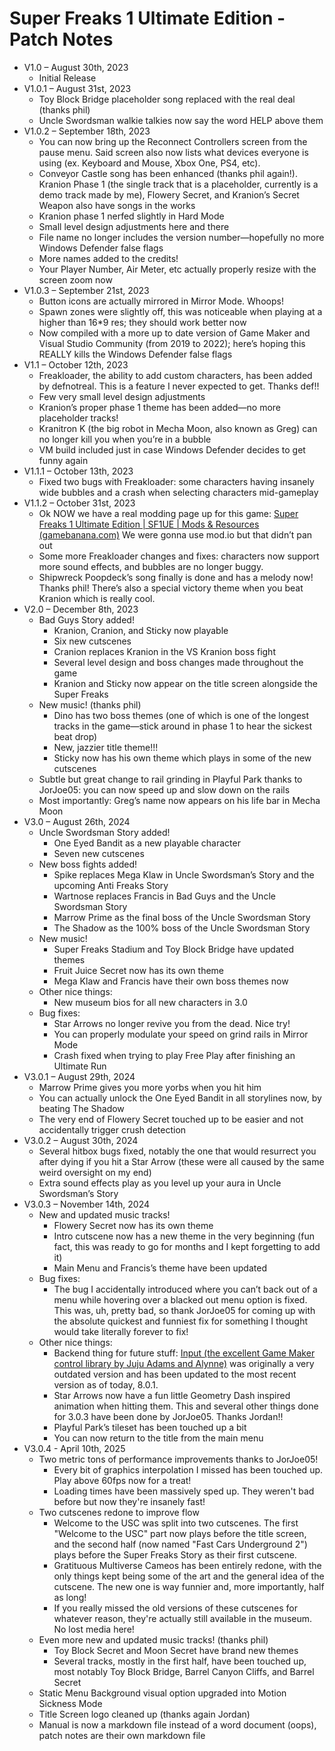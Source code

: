 # Super Freaks 1 Ultimate Edition - Patch Notes

* V1.0 – August 30th, 2023
    * Initial Release
* V1.0.1 – August 31st, 2023
    * Toy Block Bridge placeholder song replaced with the real deal (thanks phil)
    * Uncle Swordsman walkie talkies now say the word HELP above them
* V1.0.2 – September 18th, 2023
    * You can now bring up the Reconnect Controllers screen from the pause menu. Said screen also now lists what devices everyone is using (ex. Keyboard and Mouse, Xbox One, PS4, etc).
    * Conveyor Castle song has been enhanced (thanks phil again!). Kranion Phase 1 (the single track that is a placeholder, currently is a demo track made by me), Flowery Secret, and Kranion’s Secret Weapon also have songs in the works
    * Kranion phase 1 nerfed slightly in Hard Mode
    * Small level design adjustments here and there
    * File name no longer includes the version number—hopefully no more Windows Defender false flags
    * More names added to the credits!
    * Your Player Number, Air Meter, etc actually properly resize with the screen zoom now
* V1.0.3 – September 21st, 2023
    * Button icons are actually mirrored in Mirror Mode. Whoops!
    * Spawn zones were slightly off, this was noticeable when playing at a higher than 16*9 res; they should work better now
    * Now compiled with a more up to date version of Game Maker and Visual Studio Community (from 2019 to 2022); here’s hoping this REALLY kills the Windows Defender false flags
* V1.1 – October 12th, 2023
    * Freakloader, the ability to add custom characters, has been added by defnotreal. This is a feature I never expected to get. Thanks def!!
    * Few very small level design adjustments
    * Kranion’s proper phase 1 theme has been added—no more placeholder tracks!
    * Kranitron K (the big robot in Mecha Moon, also known as Greg) can no longer kill you when you’re in a bubble
    * VM build included just in case Windows Defender decides to get funny again
* V1.1.1 – October 13th, 2023
    * Fixed two bugs with Freakloader: some characters having insanely wide bubbles and a crash when selecting characters mid-gameplay
* V1.1.2 – October 31st, 2023
    * Ok NOW we have a real modding page up for this game: [Super Freaks 1 Ultimate Edition | SF1UE | Mods & Resources (gamebanana.com)](https://gamebanana.com/games/19289) We were gonna use mod.io but that didn’t pan out
    * Some more Freakloader changes and fixes: characters now support more sound effects, and bubbles are no longer buggy.
    * Shipwreck Poopdeck’s song finally is done and has a melody now! Thanks phil! There’s also a special victory theme when you beat Kranion which is really cool.
* V2.0 – December 8th, 2023
    * Bad Guys Story added!
        * Kranion, Cranion, and Sticky now playable
        * Six new cutscenes
        * Cranion replaces Kranion in the VS Kranion boss fight
        * Several level design and boss changes made throughout the game
        * Kranion and Sticky now appear on the title screen alongside the Super Freaks
    * New music! (thanks phil)
        * Dino has two boss themes (one of which is one of the longest tracks in the game—stick around in phase 1 to hear the sickest beat drop)
        * New, jazzier title theme!!!
        * Sticky now has his own theme which plays in some of the new cutscenes
    * Subtle but great change to rail grinding in Playful Park thanks to JorJoe05: you can now speed up and slow down on the rails
    * Most importantly: Greg’s name now appears on his life bar in Mecha Moon
* V3.0 – August 26th, 2024
    * Uncle Swordsman Story added!
        * One Eyed Bandit as a new playable character
        * Seven new cutscenes
    * New boss fights added!
        * Spike replaces Mega Klaw in Uncle Swordsman’s Story and the upcoming Anti Freaks Story
        * Wartnose replaces Francis in Bad Guys and the Uncle Swordsman Story
        * Marrow Prime as the final boss of the Uncle Swordsman Story
        * The Shadow as the 100% boss of the Uncle Swordsman Story
    * New music!
        * Super Freaks Stadium and Toy Block Bridge have updated themes
        * Fruit Juice Secret now has its own theme
        * Mega Klaw and Francis have their own boss themes now
    * Other nice things:
        * New museum bios for all new characters in 3.0
    * Bug fixes:
        * Star Arrows no longer revive you from the dead. Nice try!
        * You can properly modulate your speed on grind rails in Mirror Mode
        * Crash fixed when trying to play Free Play after finishing an Ultimate Run
* V3.0.1 – August 29th, 2024
    * Marrow Prime gives you more yorbs when you hit him
    * You can actually unlock the One Eyed Bandit in all storylines now, by beating The Shadow
    * The very end of Flowery Secret touched up to be easier and not accidentally trigger crush detection
* V3.0.2 – August 30th, 2024
    * Several hitbox bugs fixed, notably the one that would resurrect you after dying if you hit a Star Arrow (these were all caused by the same weird oversight on my end)
    * Extra sound effects play as you level up your aura in Uncle Swordsman’s Story
* V3.0.3 – November 14th, 2024
    * New and updated music tracks!
        * Flowery Secret now has its own theme
        * Intro cutscene now has a new theme in the very beginning (fun fact, this was ready to go for months and I kept forgetting to add it)
        * Main Menu and Francis’s theme have been updated
    * Bug fixes:
        * The bug I accidentally introduced where you can’t back out of a menu while hovering over a blacked out menu option is fixed. This was, uh, pretty bad, so thank JorJoe05 for coming up with the absolute quickest and funniest fix for something I thought would take literally forever to fix!
    * Other nice things:
        * Backend thing for future stuff: [Input (the excellent Game Maker control library by Juju Adams and Alynne)](https://github.com/offalynne/Input) was originally a very outdated version and has been updated to the most recent version as of today, 8.0.1.
        * Star Arrows now have a fun little Geometry Dash inspired animation when hitting them. This and several other things done for 3.0.3 have been done by JorJoe05. Thanks Jordan!!
        * Playful Park’s tileset has been touched up a bit
        * You can now return to the title from the main menu
* V3.0.4 - April 10th, 2025
    * Two metric tons of performance improvements thanks to JorJoe05!
        * Every bit of graphics interpolation I missed has been touched up. Play above 60fps now for a treat!
        * Loading times have been massively sped up. They weren't bad before but now they're insanely fast!
    * Two cutscenes redone to improve flow
        * Welcome to the USC was split into two cutscenes. The first "Welcome to the USC" part now plays before the title screen, and the second half (now named "Fast Cars Underground 2") plays before the Super Freaks Story as their first cutscene.
        * Gratituous Multiverse Cameos has been entirely redone, with the only things kept being some of the art and the general idea of the cutscene. The new one is way funnier and, more importantly, half as long!
        * If you really missed the old versions of these cutscenes for whatever reason, they're actually still available in the museum. No lost media here!
    * Even more new and updated music tracks! (thanks phil)
        * Toy Block Secret and Moon Secret have brand new themes
        * Several tracks, mostly in the first half, have been touched up, most notably Toy Block Bridge, Barrel Canyon Cliffs, and Barrel Secret
    * Static Menu Background visual option upgraded into Motion Sickness Mode
    * Title Screen logo cleaned up (thanks again Jordan)
    * Manual is now a markdown file instead of a word document (oops), patch notes are their own markdown file
